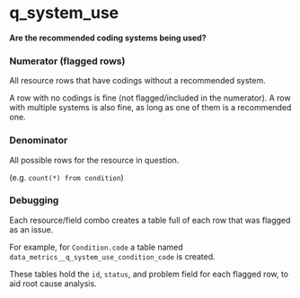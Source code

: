 # q_system_use

**Are the recommended coding systems being used?**

### Numerator (flagged rows)

All resource rows that have codings without a recommended system.

A row with no codings is fine (not flagged/included in the numerator).
A row with multiple systems is also fine,
as long as one of them is a recommended one.

### Denominator

All possible rows for the resource in question.

(e.g. `count(*) from condition`)

### Debugging

Each resource/field combo creates a table full of each row
that was flagged as an issue.

For example, for `Condition.code` a table named
`data_metrics__q_system_use_condition_code` is created.

These tables hold the `id`, `status`, and problem field for each flagged row,
to aid root cause analysis.

